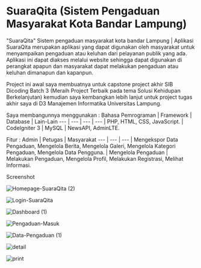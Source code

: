 # SuaraQita (Sistem Pengaduan Masyarakat Kota Bandar Lampung)

"SuaraQita" Sistem pengaduan masyarakat kota bandar Lampung | Aplikasi SuaraQita merupakan aplikasi yang dapat digunakan oleh masyarakat untuk menyampaikan pengaduan atau keluhan dari pelayanan publik yang ada. Aplikasi ini dapat diakses melalui website sehingga dapat digunakan di perangkat apapun dan masyarakat dapat melakukan pengaduan atau keluhan dimanapun dan kapanpun.

Project ini awal saya membuatnya untuk capstone project akhir SIB Dicoding Batch 3 (Meraih Project Terbaik pada tema Solusi Kehidupan Berkelanjutan) kemudian saya kembangkan lebih lanjut untuk project tugas akhir saya di D3 Manajemen Informatika Universitas Lampung.

Saya membangunnya menggunakan :
Bahasa Pemrograman | Framework | Database | Lain-Lain
--- | --- | --- | --- |
PHP, HTML, CSS, JavaScript. | CodeIgniter 3 | MySQL | NewsAPI, AdminLTE.

Fitur :
Admin | Petugas | Masyarakat
--- | --- | --- |
Mengekspor Data Pengaduan, Mengelola Berita, Mengelola Galeri, Mengelola Kategori Pengaduan, Mengelola Data Pengguna. | Mengelola Pengaduan | Melakukan Pengaduan, Mengelola Profil, Melakukan Registrasi, Melihat Informasi.

Screenshot

![Homepage-SuaraQita (2)](https://user-images.githubusercontent.com/95567390/229307224-4df5f99a-6774-4a51-895c-57421217a4ef.png)

![Login-SuaraQita](https://user-images.githubusercontent.com/95567390/229307257-90626cb9-d677-4fa4-b291-2f33ee7f1a07.png)

![Dashboard (1)](https://user-images.githubusercontent.com/95567390/229307251-9bcbf7fc-05e8-4fcd-b27e-e07b47890ae2.png)

![Pengaduan-Masuk](https://user-images.githubusercontent.com/95567390/229307253-919e041c-9d2f-48bd-b423-fdc612291ac3.png)

![Data-Pengaduan (1)](https://user-images.githubusercontent.com/95567390/229307262-97c2b6ae-d96f-4302-b8ef-a4f1dc33120a.png)

![detail](https://user-images.githubusercontent.com/95567390/229307287-140e90a1-2963-4141-bab0-f8663f853792.png)

![print](https://user-images.githubusercontent.com/95567390/229307288-e23030f7-e231-4d00-86aa-77d7fc7e7c80.png)
